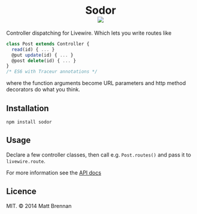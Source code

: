 <h1 align="center">
Sodor<br>
<a href="https://travis-ci.org/quarterto/Sodor"><img src="https://travis-ci.org/quarterto/Sodor.svg?branch=develop"></a>
</h1>

Controller dispatching for Livewire. Which lets you write routes like

```javascript
class Post extends Controller {
  read(id) { ... }
  @put update(id) { ... }
  @post delete(id) { ... }
}
/* ES6 with Traceur annotations */
```

where the function arguments become URL parameters and http method decorators do what you think.

## Installation

`npm install sodor`

## Usage

Declare a few controller classes, then call e.g. `Post.routes()` and pass it to `livewire.route`.

For more information see the [API docs](https://github.com/quarterto/Sodor/wiki/index)

## Licence

MIT. &copy; 2014 Matt Brennan
